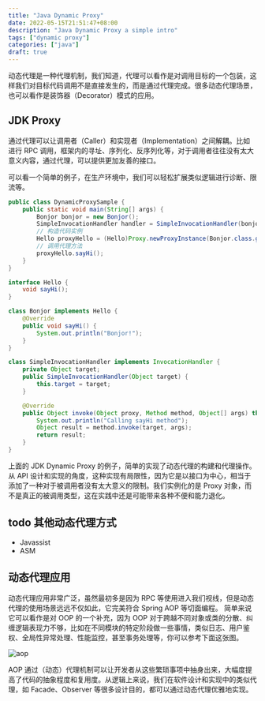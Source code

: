 ```yaml
---
title: "Java Dynamic Proxy"
date: 2022-05-15T21:51:47+08:00
description: "Java Dynamic Proxy a simple intro"
tags: ["dynamic proxy"]
categories: ["java"]
draft: true
---
```


动态代理是一种代理机制，我们知道，代理可以看作是对调用目标的一个包装，这样我们对目标代码调用不是直接发生的，而是通过代理完成。很多动态代理场景，也可以看作是装饰器（Decorator）模式的应用。

<!-- more -->

## JDK Proxy

通过代理可以让调用者（Caller）和实现者（Implementation）之间解耦。比如进行 RPC 调用，框架内的寻址、序列化、反序列化等，对于调用者往往没有太大意义内容，通过代理，可以提供更加友善的接口。

可以看一个简单的例子，在生产环境中，我们可以轻松扩展类似逻辑进行诊断、限流等。

``` java
public class DynamicProxySample {
    public static void main(String[] args) {
        Bonjor bonjor = new Bonjor();
        SimpleInvocationHandler handler = SimpleInvocationHandler(bonjor);
        // 构造代码实例
        Hello proxyHello = (Hello)Proxy.newProxyInstance(Bonjor.class.getClassLoader(), Bonjor.class.getInterfaces(), handler);
        // 调用代理方法
        proxyHello.sayHi();
    }
}

interface Hello {
    void sayHi();
}

class Bonjor implements Hello {
    @Override
    public void sayHi() {
        System.out.println("Bonjor!");
    }
}

class SimpleInvocationHandler implements InvocationHandler {
    private Object target;
    public SimpleInvocationHandler(Object target) {
        this.target = target;
    }

    @Override
    public Object invoke(Object proxy, Method method, Object[] args) throws Throwable {
        System.out.println("Calling sayHi method");
        Object result = method.invoke(target, args);
        return result;
    }
}
```

上面的 JDK Dynamic Proxy 的例子，简单的实现了动态代理的构建和代理操作。从 API 设计和实现的角度，这种实现有局限性，因为它是以接口为中心，相当于添加了一种对于被调用者没有太大意义的限制。我们实例化的是 Proxy 对象，而不是真正的被调用类型，这在实践中还是可能带来各种不便和能力退化。

## todo 其他动态代理方式

+ Javassist
+ ASM

## 动态代理应用

动态代理应用非常广泛，虽然最初多是因为 RPC 等使用进入我们视线，但是动态代理的使用场景远远不仅如此，它完美符合 Spring AOP 等切面编程。
简单来说它可以看作是对 OOP 的一个补充，因为 OOP 对于跨越不同对象或类的分散、纠缠逻辑表现力不够，比如在不同模块的特定阶段做一些事情，类似日志、用户鉴权、全局性异常处理、性能监控，甚至事务处理等，你可以参考下面这张图。

![aop](/img/aop-used.webp)

AOP 通过（动态）代理机制可以让开发者从这些繁琐事项中抽身出来，大幅度提高了代码的抽象程度和复用度。从逻辑上来说，我们在软件设计和实现中的类似代理，如 Facade、Observer 等很多设计目的，都可以通过动态代理优雅地实现。
